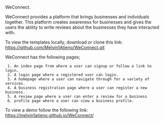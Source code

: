 WeConnect.

WeConnect provides a platform that brings businesses and individuals together. This platform creates awareness for businesses and gives the users the ability to write reviews about the businesses they have interacted with.


To view the templates locally, download or clone this link:
     https://github.com/Melvin1Atieno/WeConnect.git

WeConnect has the following pages;
  
     1. An index page from where a user can signup or follow a link to login.
     2. A login page where a registered user can login.
     3. A homepage where a user can navigate through for a variety of services.
     4. A business registration page where a user can register a new business.
     5. A review page where a user can enter a review for a business
     6. profile page where a user can view a business profile.


To view a demo follow the following link:
   https://melvin1atieno.github.io/WeConnect/
   